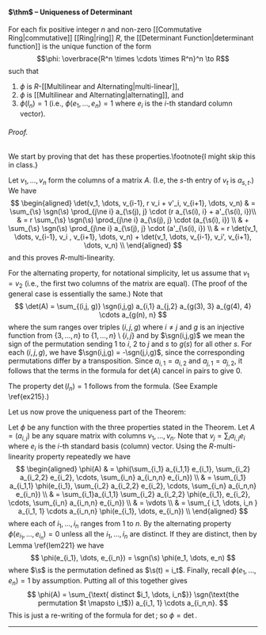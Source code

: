 #### $\thm$ – Uniqueness of Determinant
For each fix positive integer $n$ and non-zero [[Commutative Ring|commutative]] [[Ring|ring]] $R$, the [[Determinant Function|determinant function]] is the unique function of the form $$\phi: \overbrace{R^n \times \cdots \times R^n}^n \to R$$such that
1. $\phi$ is $R$-[[Multilinear and Alternating|multi-linear]],
2. $\phi$ is [[Multilinear and Alternating|alternating]], and
3. $\phi(I_n) =1$ (i.e., $\phi(e_1, \dots, e_n) = 1$ where $e_i$ is the $i$-th standard column vector).

###### *Proof.* 
We start by proving that $\det$ has these properties.\footnote{I might skip this in class.}

Let $v_1, \dots, v_n$ form the columns of a matrix $A$. (I.e, the $s$-th entry of $v_t$ is $a_{s,t}$.)
  We have
$$
\begin{aligned}
\det(v_1, \dots, v_{i-1}, r v_i + v'_i, v_{i+1}, \dots, v_n) 
& =  \sum_{\s} \sgn(\s) \prod_{j\ne i} a_{\s(j), j} \cdot (r a_{\s(i), i} + a'_{\s(i), i})\\
& =  r \sum_{\s} \sgn(\s) \prod_{j\ne i} a_{\s(j), j} \cdot (a_{\s(i), i})  \\
& + \sum_{\s} \sgn(\s) \prod_{j\ne i} a_{\s(j), j} \cdot (a'_{\s(i), i})  \\
& = r \det(v_1, \dots, v_{i-1}, v_i , v_{i+1}, \dots, v_n) +
\det(v_1, \dots, v_{i-1},  v_i', v_{i+1}, \dots, v_n) \\
\end{aligned}
$$
and this proves $R$-multi-linearity. 

For the alternating property, for notational simplicity, let us assume that $v_1 = v_2$  (i.e., the first two columns of the matrix  are equal). (The proof of the general
case is essentially the same.)
Note that$$
\det(A) = \sum_{(i,j, g)} \sgn(i,j,g) a_{i,1} a_{j,2} a_{g(3), 3} a_{g(4), 4} \cdots a_{g(n), n}
$$where the sum ranges over triples $(i,j,g)$ where $i \ne j$ and $g$ is an injective function from $\{3, \dots, n\}$ to $\{1, \dots, n\} \setminus \{i,j\}$ and by $\sgn(i,j,g)$ we mean the sign of the permutation sending $1$ to $i$, $2$ to $j$ and $s$ to $g(s)$ for all other $s$. For each $(i,j,g)$, we have $\sgn(i,j,g) = -\sgn(j,i,g)$, since the corresponding permutations differ by a transposition. Since $a_{i,1} = a_{i,2}$ and $a_{j,1} = a_{j,2}$, it follows that the terms in the formula for $\det(A)$ cancel in pairs to give $0$.

The property $\det(I_n) = 1$ follows from the formula. (See Example \ref{ex215}.)

Let us now prove the uniqueness part of the Theorem:

Let $\phi$ be any function with the three properties stated in the Theorem. Let $A = (a_{i,j})$ be any square matrix with columns $v_1, \dots, v_n$. Note that $v_j = \sum_i a_{i,j} e_i$ where $e_i$ is the $i$-th standard basis (column) vector. Using the $R$-multi-linearity property repeatedly we have
$$
\begin{aligned}
\phi(A) & = \phi(\sum_{i_1} a_{i_1,1} e_{i_1},  \sum_{i_2} a_{i_2,2} e_{i_2}, \cdots, \sum_{i_n} a_{i_n,n} e_{i_n}) \\
& = \sum_{i_1} a_{i_1,1} \phi(e_{i_1},  \sum_{i_2} a_{i_2,2} e_{i_2}, \cdots, \sum_{i_n} a_{i_n,n} e_{i_n}) \\
& = \sum_{i_1}a_{i_1,1} \sum_{i_2} a_{i_2,2} \phi(e_{i_1},   e_{i_2}, \cdots, \sum_{i_n} a_{i_n,n} e_{i_n}) \\
& = \vdots \\
& = \sum_{ i_1, \dots, i_n } a_{i_1, 1} \cdots a_{i_n,n} \phi(e_{i_1}, \dots, e_{i_n}) \\
\end{aligned}
$$
where each of $i_1, \dots, i_n$ ranges from $1$ to $n$. By the alternating property $\phi(e_{i_1}, \dots, e_{i_n}) = 0$ unless all the $i_1, \dots, i_n$ are distinct. If they are distinct, then by Lemma \ref{lem221} we have
$$
\phi(e_{i_1}, \dots, e_{i_n}) = \sgn(\s) \phi(e_1, \dots, e_n)
$$
where $\s$ is the permutation defined as $\s(t) = i_t$. Finally, recall  $\phi(e_1, \dots, e_n) = 1$ by assumption. Putting all of this together gives$$
\phi(A) = \sum_{\text{ distinct  $i_1, \dots, i_n$}} \sgn(\text{the permutation $t \mapsto i_t$}) a_{i_1, 1} \cdots a_{i_n,n}.
$$This is just a re-writing of the formula for $\det$; so $\phi = \det$.
***